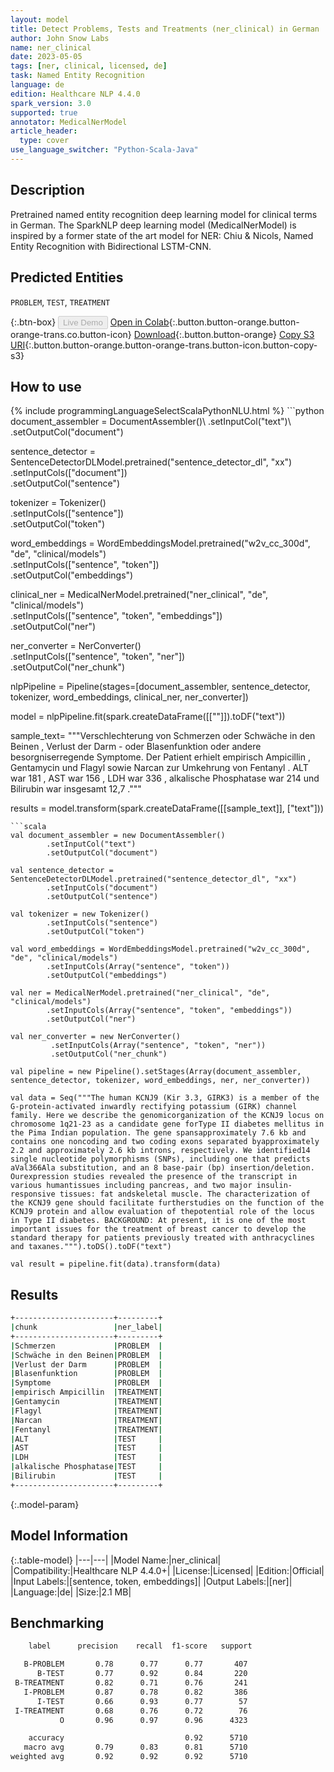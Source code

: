 ```yaml
---
layout: model
title: Detect Problems, Tests and Treatments (ner_clinical) in German
author: John Snow Labs
name: ner_clinical
date: 2023-05-05
tags: [ner, clinical, licensed, de]
task: Named Entity Recognition
language: de
edition: Healthcare NLP 4.4.0
spark_version: 3.0
supported: true
annotator: MedicalNerModel
article_header:
  type: cover
use_language_switcher: "Python-Scala-Java"
---
```


## Description

Pretrained named entity recognition deep learning model for clinical terms in German. The SparkNLP deep learning model (MedicalNerModel) is inspired by a former state of the art model for NER: Chiu & Nicols, Named Entity Recognition with Bidirectional LSTM-CNN.

## Predicted Entities

`PROBLEM`, `TEST`, `TREATMENT`

{:.btn-box}
<button class="button button-orange" disabled>Live Demo</button>
[Open in Colab](https://colab.research.google.com/github/JohnSnowLabs/spark-nlp-workshop/blob/master/tutorials/Certification_Trainings/Healthcare/14.German_Healthcare_Models.ipynb){:.button.button-orange.button-orange-trans.co.button-icon}
[Download](https://s3.amazonaws.com/auxdata.johnsnowlabs.com/clinical/models/ner_clinical_de_4.4.0_3.0_1683310968546.zip){:.button.button-orange}
[Copy S3 URI](s3://auxdata.johnsnowlabs.com/clinical/models/ner_clinical_de_4.4.0_3.0_1683310968546.zip){:.button.button-orange.button-orange-trans.button-icon.button-copy-s3}

## How to use



<div class="tabs-box" markdown="1">
{% include programmingLanguageSelectScalaPythonNLU.html %}
```python
document_assembler = DocumentAssembler()\
        .setInputCol("text")\
        .setOutputCol("document")
         
sentence_detector = SentenceDetectorDLModel.pretrained("sentence_detector_dl", "xx") \
    .setInputCols(["document"]) \
    .setOutputCol("sentence")

tokenizer = Tokenizer()\
        .setInputCols(["sentence"])\
        .setOutputCol("token")

word_embeddings = WordEmbeddingsModel.pretrained("w2v_cc_300d", "de", "clinical/models")\
        .setInputCols(["sentence", "token"])\
        .setOutputCol("embeddings")

clinical_ner = MedicalNerModel.pretrained("ner_clinical", "de", "clinical/models") \
        .setInputCols(["sentence", "token", "embeddings"]) \
        .setOutputCol("ner")

ner_converter = NerConverter()\
         .setInputCols(["sentence", "token", "ner"])\
         .setOutputCol("ner_chunk")

nlpPipeline = Pipeline(stages=[document_assembler, 
                               sentence_detector, 
                               tokenizer, 
                               word_embeddings, 
                               clinical_ner, 
                               ner_converter])

model = nlpPipeline.fit(spark.createDataFrame([[""]]).toDF("text"))

sample_text= """Verschlechterung von Schmerzen oder Schwäche in den Beinen , Verlust der Darm - oder Blasenfunktion oder andere besorgniserregende Symptome. 
Der Patient erhielt empirisch Ampicillin , Gentamycin und Flagyl sowie Narcan zur Umkehrung von Fentanyl .
ALT war 181 , AST war 156 , LDH war 336 , alkalische Phosphatase war 214 und Bilirubin war insgesamt 12,7 ."""

results = model.transform(spark.createDataFrame([[sample_text]], ["text"]))
```
```scala
val document_assembler = new DocumentAssembler()
        .setInputCol("text")
        .setOutputCol("document")
         
val sentence_detector =  SentenceDetectorDLModel.pretrained("sentence_detector_dl", "xx")
        .setInputCols("document")
        .setOutputCol("sentence")

val tokenizer = new Tokenizer()
        .setInputCols("sentence")
        .setOutputCol("token")

val word_embeddings = WordEmbeddingsModel.pretrained("w2v_cc_300d", "de", "clinical/models")
        .setInputCols(Array("sentence", "token"))
        .setOutputCol("embeddings")

val ner = MedicalNerModel.pretrained("ner_clinical", "de", "clinical/models")
        .setInputCols(Array("sentence", "token", "embeddings"))
        .setOutputCol("ner")

val ner_converter = new NerConverter()
         .setInputCols(Array("sentence", "token", "ner"))
         .setOutputCol("ner_chunk")

val pipeline = new Pipeline().setStages(Array(document_assembler, sentence_detector, tokenizer, word_embeddings, ner, ner_converter))

val data = Seq("""The human KCNJ9 (Kir 3.3, GIRK3) is a member of the G-protein-activated inwardly rectifying potassium (GIRK) channel family. Here we describe the genomicorganization of the KCNJ9 locus on chromosome 1q21-23 as a candidate gene forType II diabetes mellitus in the Pima Indian population. The gene spansapproximately 7.6 kb and contains one noncoding and two coding exons separated byapproximately 2.2 and approximately 2.6 kb introns, respectively. We identified14 single nucleotide polymorphisms (SNPs), including one that predicts aVal366Ala substitution, and an 8 base-pair (bp) insertion/deletion. Ourexpression studies revealed the presence of the transcript in various humantissues including pancreas, and two major insulin-responsive tissues: fat andskeletal muscle. The characterization of the KCNJ9 gene should facilitate furtherstudies on the function of the KCNJ9 protein and allow evaluation of thepotential role of the locus in Type II diabetes. BACKGROUND: At present, it is one of the most important issues for the treatment of breast cancer to develop the standard therapy for patients previously treated with anthracyclines and taxanes.""").toDS().toDF("text")

val result = pipeline.fit(data).transform(data)
```
</div>

## Results

```bash
+----------------------+---------+
|chunk                 |ner_label|
+----------------------+---------+
|Schmerzen             |PROBLEM  |
|Schwäche in den Beinen|PROBLEM  |
|Verlust der Darm      |PROBLEM  |
|Blasenfunktion        |PROBLEM  |
|Symptome              |PROBLEM  |
|empirisch Ampicillin  |TREATMENT|
|Gentamycin            |TREATMENT|
|Flagyl                |TREATMENT|
|Narcan                |TREATMENT|
|Fentanyl              |TREATMENT|
|ALT                   |TEST     |
|AST                   |TEST     |
|LDH                   |TEST     |
|alkalische Phosphatase|TEST     |
|Bilirubin             |TEST     |
+----------------------+---------+
```

{:.model-param}
## Model Information

{:.table-model}
|---|---|
|Model Name:|ner_clinical|
|Compatibility:|Healthcare NLP 4.4.0+|
|License:|Licensed|
|Edition:|Official|
|Input Labels:|[sentence, token, embeddings]|
|Output Labels:|[ner]|
|Language:|de|
|Size:|2.1 MB|

## Benchmarking

```bash
    label      precision    recall  f1-score   support

   B-PROBLEM       0.78      0.77      0.77       407
      B-TEST       0.77      0.92      0.84       220
 B-TREATMENT       0.82      0.71      0.76       241
   I-PROBLEM       0.87      0.78      0.82       386
      I-TEST       0.66      0.93      0.77        57
 I-TREATMENT       0.68      0.76      0.72        76
           O       0.96      0.97      0.96      4323

    accuracy                           0.92      5710
   macro avg       0.79      0.83      0.81      5710
weighted avg       0.92      0.92      0.92      5710
```